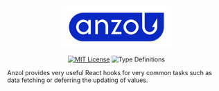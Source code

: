 <div align="center">
  <picture>
    <source media="(prefers-color-scheme: dark)" srcset="assets/anzol_logo_white_clear_zone.svg">
    <source media="(prefers-color-scheme: light)" srcset="assets/anzol_logo_blue_clear_zone.svg">
    <img src="assets/anzol_logo_blue_clear_zone.svg" alt="Logo" width="50%" height="50%">
  </picture>

  [![MIT License](https://img.shields.io/github/license/konstantin-lukas/intl-currency-input?style=flat-square)](https://raw.githubusercontent.com/konstantin-lukas/intl-currency-input/main/LICENSE)
  ![Type Definitions](https://img.shields.io/npm/types/intl-currency-input?style=flat-square)
</div>



Anzol provides very useful React hooks for very common tasks such as data fetching
or deferring the updating of values.